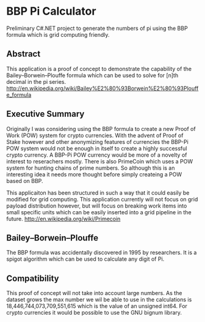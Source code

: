BBP Pi Calculator
===============

Preliminary C#.NET project to generate the numbers of pi using the BBP formula which is grid computing friendly.

Abstract
--------------------------
This application is a proof of concept to demonstrate the capability of the 
Bailey–Borwein–Plouffe formula which can be used to solve for [n]th decimal
in the pi series.
http://en.wikipedia.org/wiki/Bailey%E2%80%93Borwein%E2%80%93Plouffe_formula

Executive Summary
--------------------------
Originally I was considering using the BBP formula to create a new Proof of
Work (POW) system for crypto currencies. With the advent of Proof of Stake 
however and other anonymizing features of currencies the BBP-Pi POW system
would not be enough in itself to create a highly successful crypto currency.
A BBP-Pi POW currency would be more of a novelty of interest to reserachers
mostly. There is also PrimeCoin which uses a POW system for hunting chains
of prime numbers. So although this is an interesting idea it needs more
thought before simply createing a POW based on BBP.

This applicaiton has been structured in such a way that it could easily be
modified for grid computing. This application currently will not focus on 
grid payload distribution however, but will focus on breaking work items
into small specific units which can be easily inserted into a grid pipeline
in the future.
http://en.wikipedia.org/wiki/Primecoin
 
Bailey–Borwein–Plouffe 
--------------------------
The BBP formula was accidentally discovered in 1995 by researchers. It is a 
spigot algorithm which can be used to calculate any digit of Pi.

Compatibility
--------------------------
This proof of concept will not take into account large numbers. As the 
dataset grows the max number we wil be able to use in the calculations is
18,446,744,073,709,551,615 which is the value of an unsigned int64. For 
crypto currencies it would be possible to use the GNU bignum library.